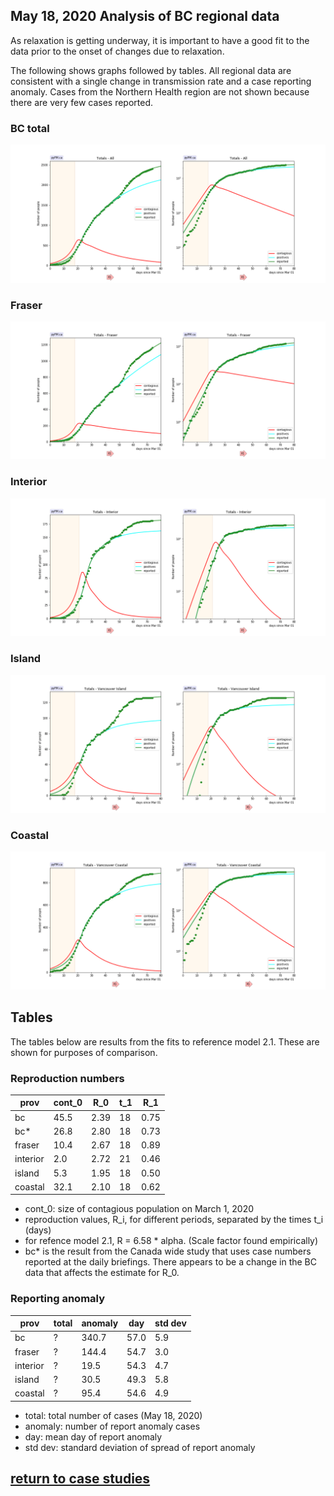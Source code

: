 ## May 18, 2020 Analysis of BC regional data

As relaxation is getting underway, it is important to have a good fit to the
data prior to the onset of changes due to relaxation.

The following shows graphs followed by tables.
All regional data are consistent with a single change in transmission rate
and a case reporting anomaly. Cases from the Northern Health region are
not shown because there are very few cases reported.

### BC total

![bc](img/bc_2_1_0518.png)

### Fraser

![fraser](img/fraser_2_1_0518.png)

### Interior

![interior](img/interior_2_1_0518.png)

### Island

![island](img/island_2_1_0518.png)

### Coastal

![coastal](img/coastal_2_1_0518.png)

## Tables

The tables below are results from the fits to reference model 2.1.
These are shown for purposes of comparison.

### Reproduction numbers

prov|cont_0 | R_0 | t_1 | R_1 
---|---|---|---|---
bc|45.5|2.39|18|0.75
bc*|26.8|2.80|18|0.73
fraser|10.4|2.67|18|0.89
interior|2.0|2.72|21|0.46
island|5.3|1.95|18|0.50
coastal|32.1|2.10|18|0.62

* cont_0: size of contagious population on March 1, 2020
* reproduction values, R_i, for different periods, separated by the times t_i (days)
* for refence model 2.1, R = 6.58 * alpha. (Scale factor found empirically)
* bc* is the result from the Canada wide study that uses case numbers reported at the daily briefings.
There appears to be a change in the BC data that affects the estimate for R_0.


### Reporting anomaly

prov|total | anomaly | day | std dev
---|---|---|---|---
bc|?|340.7|57.0|5.9
fraser|?|144.4|54.7|3.0
interior|?|19.5|54.3|4.7
island|?|30.5|49.3|5.8
coastal|?|95.4|54.6|4.9

* total: total number of cases (May 18, 2020)
* anomaly: number of report anomaly cases
* day: mean day of report anomaly
* std dev: standard deviation of spread of report anomaly

## [return to case studies](../index.md)

